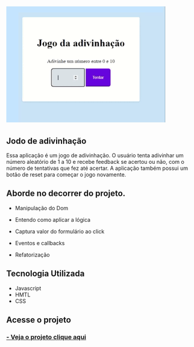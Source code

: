 <h1 text="center"><img src="img/adivinhe.gif"></h1>


## Jodo de adivinhação 

Essa aplicação é um jogo de adivinhação. O usuário tenta adivinhar um número aleatório de 1 a 10 e recebe feedback se acertou ou não, com o número de tentativas que fez até acertar. A aplicação também possui um botão de reset para começar o jogo novamente.

## Aborde no decorrer do projeto.

- Manipulação do Dom

- Entendo como aplicar a lógica

- Captura valor do formulário ao click

- Eventos e callbacks

- Refatorização

## Tecnologia Utilizada

- Javascript
- HMTL
- CSS

## Acesse o projeto

 <h3>
        <a href="https://lyrisnunes.github.io/jodo-de-adivinhacao/"> - Veja o projeto clique aqui </a>
</h3>
